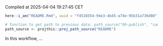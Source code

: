 Compiled at 2025-04-04 19:27:45 CET

``` r
here::i_am("README.Rmd", uuid = "f4510354-94e3-4b45-a74e-95b31a736d80")

# function to get path to previous data: path_source("99-publish", "sample.csv")
path_source <- projthis::proj_path_source("README")
```

In this workflow, …

